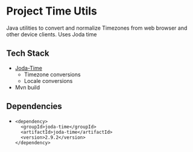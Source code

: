 # Project Time Utils

Java utilities to convert and normalize Timezones from web browser and other device clients. Uses Joda time    

## Tech Stack

* [Joda-Time](https://www.joda.org/joda-time/)
  * Timezone conversions
  * Locale conversions
* Mvn build

## Dependencies

* ```
  <dependency>
  	<groupId>joda-time</groupId>
  	<artifactId>joda-time</artifactId>
  	<version>2.9.2</version>
  </dependency>
  ```

